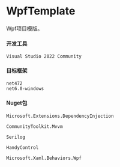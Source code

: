 # WpfTemplate
Wpf项目模版。



#### 开发工具

```apl
Visual Studio 2022 Community
```

#### 目标框架

```apl
net472
net6.0-windows
```

#### Nuget包

```apl
Microsoft.Extensions.DependencyInjection

CommunityToolkit.Mvvm

Serilog

HandyControl

Microsoft.Xaml.Behaviors.Wpf
```


